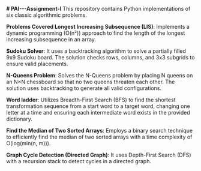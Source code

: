 **# PAI---Assignment-I**
This repository contains Python implementations of six classic algorithmic problems. 

**Problems Covered
Longest Increasing Subsequence (LIS)**: Implements a dynamic programming (O(n²)) approach to find the length of the longest increasing subsequence in an array.
      
**Sudoku Solver**: It uses a backtracking algorithm to solve a partially filled 9x9 Sudoku board. The solution checks rows, columns, and 3x3 subgrids to ensure valid placements.
      
**N-Queens Problem**: Solves the N-Queens problem by placing N queens on an N×N chessboard so that no two queens threaten each other. The solution uses backtracking to generate all valid configurations.
      
**Word ladder**: Utilizes Breadth-First Search (BFS) to find the shortest transformation sequence from a start word to a target word, changing one letter at a time and ensuring each intermediate word exists in the provided dictionary.
      
**Find the Median of Two Sorted Arrays**:  Employs a binary search technique to efficiently find the median of two sorted arrays with a time complexity of O(log(min(n, m))).
      
**Graph Cycle Detection (Directed Graph)**:  It uses Depth-First Search (DFS) with a recursion stack to detect cycles in a directed graph.
